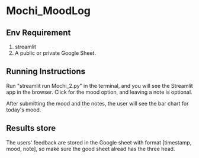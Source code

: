 # Mochi_MoodLog

## Env Requirement
 1. streamlit
 2. A public or private Google Sheet.

## Running Instructions
Run "streamlit run Mochi_2.py" in the terminal, and you will see the Streamlit app in the browser.
Click for the mood option, and leaving a note is optional.

After submitting the mood and the notes, the user will see the bar chart for today's mood.


## Results store
The users' feedback are stored in the Google sheet with format [timestamp, mood, note], so make sure the good sheet alread has the three head.
